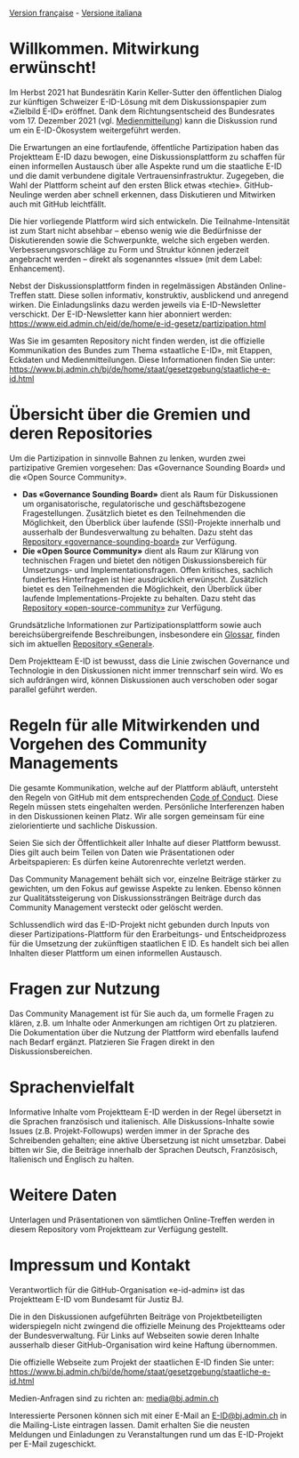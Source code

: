 [Version française](README-FR.md) - [Versione italiana](README-IT.md)

# Willkommen. Mitwirkung erwünscht!
Im Herbst 2021 hat Bundesrätin Karin Keller-Sutter den öffentlichen Dialog zur künftigen Schweizer E-ID-Lösung mit dem Diskussionspapier zum «Zielbild E-ID» eröffnet. Dank dem Richtungsentscheid des Bundesrates vom 17. Dezember 2021 (vgl. [Medienmitteilung](https://www.bj.admin.ch/bj/de/home/aktuell/mm.msg-id-86465.html)) kann die Diskussion rund um ein E-ID-Ökosystem weitergeführt werden.

Die Erwartungen an eine fortlaufende, öffentliche Partizipation haben das Projektteam E-ID dazu bewogen, eine Diskussionsplattform zu schaffen für einen informellen Austausch über alle Aspekte rund um die staatliche E-ID und die damit verbundene digitale Vertrauensinfrastruktur. Zugegeben, die Wahl der Plattform scheint auf den ersten Blick etwas «techie». GitHub-Neulinge werden aber schnell erkennen, dass Diskutieren und Mitwirken auch mit GitHub leichtfällt.

Die hier vorliegende Plattform wird sich entwickeln. Die Teilnahme-Intensität ist zum Start nicht absehbar – ebenso wenig wie die Bedürfnisse der Diskutierenden sowie die Schwerpunkte, welche sich ergeben werden. Verbesserungsvorschläge zu Form und Struktur können jederzeit angebracht werden – direkt als sogenanntes «Issue» (mit dem Label: Enhancement).

Nebst der Diskussionsplattform finden in regelmässigen Abständen Online-Treffen statt. Diese sollen informativ, konstruktiv, ausblickend und anregend wirken. Die Einladungslinks dazu werden jeweils via E-ID-Newsletter verschickt. Der E-ID-Newsletter kann hier abonniert werden: https://www.eid.admin.ch/eid/de/home/e-id-gesetz/partizipation.html

Was Sie im gesamten Repository nicht finden werden, ist die offizielle Kommunikation des Bundes zum Thema «staatliche E-ID», mit Etappen, Eckdaten und Medienmitteilungen. Diese Informationen finden Sie unter:  
https://www.bj.admin.ch/bj/de/home/staat/gesetzgebung/staatliche-e-id.html

# Übersicht über die Gremien und deren Repositories
Um die Partizipation in sinnvolle Bahnen zu lenken, wurden zwei partizipative Gremien vorgesehen: Das «Governance Sounding Board» und die «Open Source Community».

*	**Das «Governance Sounding Board»** dient als Raum für Diskussionen um organisatorische, regulatorische und geschäftsbezogene Fragestellungen. Zusätzlich bietet es den Teilnehmenden die Möglichkeit, den Überblick über laufende (SSI)-Projekte innerhalb und ausserhalb der Bundesverwaltung zu behalten.
Dazu steht das [Repository «governance-sounding-board»](https://github.com/e-id-admin/governance-sounding-board) zur Verfügung.
*	**Die «Open Source Community»** dient als Raum zur Klärung von technischen Fragen und bietet den nötigen Diskussionsbereich für Umsetzungs- und Implementationsfragen. Offen kritisches, sachlich fundiertes Hinterfragen ist hier ausdrücklich erwünscht. Zusätzlich bietet es den Teilnehmenden die Möglichkeit, den Überblick über laufende Implementations-Projekte zu behalten.
Dazu steht das [Repository «open-source-community»](https://github.com/e-id-admin/open-source-community) zur Verfügung.

Grundsätzliche Informationen zur Partizipationsplattform sowie auch bereichsübergreifende Beschreibungen, insbesondere ein [Glossar](https://github.com/e-id-admin/general/blob/main/glossar.md), finden sich im aktuellen [Repository «General»](https://github.com/e-id-admin/general).

Dem Projektteam E-ID ist bewusst, dass die Linie zwischen Governance und Technologie in den Diskussionen nicht immer trennscharf sein wird. Wo es sich aufdrängen wird, können Diskussionen auch verschoben oder sogar parallel geführt werden.

# Regeln für alle Mitwirkenden und Vorgehen des Community Managements
Die gesamte Kommunikation, welche auf der Plattform abläuft, untersteht den Regeln von GitHub mit dem entsprechenden [Code of Conduct](https://docs.github.com/articles/github-community-guidelines). Diese Regeln müssen stets eingehalten werden. Persönliche Interferenzen haben in den Diskussionen keinen Platz. Wir alle sorgen gemeinsam für eine zielorientierte und sachliche Diskussion.

Seien Sie sich der Öffentlichkeit aller Inhalte auf dieser Plattform bewusst. Dies gilt auch beim Teilen von Daten wie Präsentationen oder Arbeitspapieren: Es dürfen keine Autorenrechte verletzt werden.

Das Community Management behält sich vor, einzelne Beiträge stärker zu gewichten, um den Fokus auf gewisse Aspekte zu lenken. Ebenso können zur Qualitätssteigerung von Diskussionssträngen Beiträge durch das Community Management versteckt oder gelöscht werden.

Schlussendlich wird das E-ID-Projekt nicht gebunden durch Inputs von dieser Partizipations-Plattform für den Erarbeitungs- und Entscheidprozess für die Umsetzung der zukünftigen staatlichen E ID. Es handelt sich bei allen Inhalten dieser Plattform um einen informellen Austausch.

#	Fragen zur Nutzung
Das Community Management ist für Sie auch da, um formelle Fragen zu klären, z.B. um Inhalte oder Anmerkungen am richtigen Ort zu platzieren. Die Dokumentation über die Nutzung der Plattform wird ebenfalls laufend nach Bedarf ergänzt. Platzieren Sie Fragen direkt in den Diskussionsbereichen.

#	Sprachenvielfalt
Informative Inhalte vom Projektteam E-ID werden in der Regel übersetzt in die Sprachen französisch und italienisch. Alle Diskussions-Inhalte sowie Issues (z.B. Projekt-Followups) werden immer in der Sprache des Schreibenden gehalten; eine aktive Übersetzung ist nicht umsetzbar. Dabei bitten wir Sie, die Beiträge innerhalb der Sprachen Deutsch, Französisch, Italienisch und Englisch zu halten.

#	Weitere Daten
Unterlagen und Präsentationen von sämtlichen Online-Treffen werden in diesem Repository vom Projektteam zur Verfügung gestellt.

#	Impressum und Kontakt
Verantwortlich für die GitHub-Organisation «e-id-admin» ist das Projektteam E-ID vom Bundesamt für Justiz BJ.

Die in den Diskussionen aufgeführten Beiträge von Projektbeteiligten widerspiegeln nicht zwingend die offizielle Meinung des Projektteams oder der Bundesverwaltung. Für Links auf Webseiten sowie deren Inhalte ausserhalb dieser GitHub-Organisation wird keine Haftung übernommen.

Die offizielle Webseite zum Projekt der staatlichen E-ID finden Sie unter:  
https://www.bj.admin.ch/bj/de/home/staat/gesetzgebung/staatliche-e-id.html

Medien-Anfragen sind zu richten an:
media@bj.admin.ch

Interessierte Personen können sich mit einer E-Mail an E-ID@bj.admin.ch in die Mailing-Liste eintragen lassen. Damit erhalten Sie die neusten Meldungen und Einladungen zu Veranstaltungen rund um das E-ID-Projekt per E-Mail zugeschickt.
